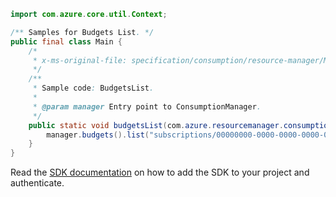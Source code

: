 ```java
import com.azure.core.util.Context;

/** Samples for Budgets List. */
public final class Main {
    /*
     * x-ms-original-file: specification/consumption/resource-manager/Microsoft.Consumption/stable/2021-10-01/examples/BudgetsList.json
     */
    /**
     * Sample code: BudgetsList.
     *
     * @param manager Entry point to ConsumptionManager.
     */
    public static void budgetsList(com.azure.resourcemanager.consumption.ConsumptionManager manager) {
        manager.budgets().list("subscriptions/00000000-0000-0000-0000-000000000000", Context.NONE);
    }
}
```

Read the [SDK documentation](https://github.com/Azure/azure-sdk-for-java/blob/azure-resourcemanager-consumption_1.0.0-beta.3/sdk/consumption/azure-resourcemanager-consumption/README.md) on how to add the SDK to your project and authenticate.
